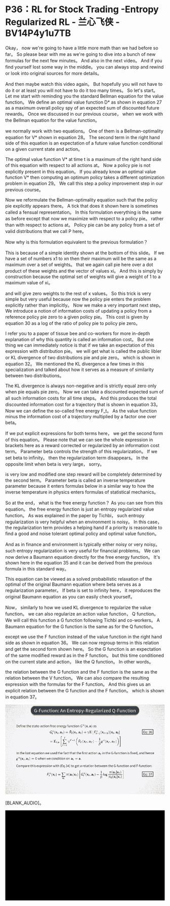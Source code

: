 # P36：RL for Stock Trading -Entropy Regularized RL - 兰心飞侠 - BV14P4y1u7TB

 Okay， now we're going to have a little more math than we had before so far。 So please bear with me as we're going to dive into a bunch of new formulas for the next few minutes。 And also in the next video。 And if you find yourself lost some way in the middle。 you can always stop and rewind or look into original sources for more details。

 And then maybe watch this video again。 But hopefully you will not have to do it or at least you will not have to do it too many times。 So let's start。 Let me start with reminding you the standard Bellman equation for the value function。 We define an optimal value function D* as shown in equation 27 as a maximum overall policy spy of an expected sum of discounted future rewards。 Once we discussed in our previous course， when we work with the Bellman equation for the value function。

 we normally work with two equations。 One of them is a Bellman-optimality equation for V* shown in equation 28。 The second term in the right hand side of this equation is an expectation of a future value function conditional on a given current state and action。

 The optimal value function V* at time t is a maximum of the right hand side of this equation with respect to all actions at。 Now a policy pie is not explicitly present in this equation。 If you already know an optimal value function V* then computing an optimum policy takes a different optimization problem in equation 29。 We call this step a policy improvement step in our previous course。

 Now we reformulate the Bellman-optimality equation such that the policy pie explicitly appears there。 A tick that does it shown here is sometimes called a fensual representation。 In this formulation everything is the same as before except that now we maximize with respect to a policy pie。 rather than with respect to actions at。 Policy pie can be any policy from a set of valid distributions that we call P here。

 Now why is this formulation equivalent to the previous formulation？

 This is because of a simple identity shown at the bottom of this slide。 If we have a set of numbers x1 to xn then their maximum will be the same as a maximum over a set of weights。 that we again call pie here over a dot product of these weights and the vector of values xi。 And this is simply by construction because the optimal set of weights will give a weight of 1 to a maximum value of xi。

 and will give zero weights to the rest of x values。 So this trick is very simple but very useful because now the policy pie enters the problem explicitly rather than implicitly。 Now we make a very important next step。 We introduce a notion of information costs of updating a policy from a reference policy pie zero to a given policy pie。 This cost is given by equation 30 as a log of the ratio of policy pie to policy pie zero。

 I refer you to a paper of tissue bee and co-workers for more in-depth explanation of why this quantity is called an information cost。 But one thing we can immediately notice is that if we take an expectation of this expression with distribution pie。 we will get what is called the public libler or KL divergence of two distributions pie and pie zero。 which is shown in equation 32。 We mentioned the KL divergence a few times in this specialization and talked about how it serves as a measure of similarity between two distributions。

 The KL divergence is always non-negative and is strictly equal zero only when pie equals pie zero。 Now we can take a discounted expected sum of all such information costs for all time steps。 And this produces the total discounted information cost for a trajectory that is shown in equation 33。 Now we can define the so-called free energy F_t。 As the value function minus the information cost of a trajectory multiplied by a factor one over beta。

 If we put explicit expressions for both terms here， we get the second form of this equation。 Please note that we can see the whole expression in brackets here as a reward corrected or regularized by an information cost term。 Parameter beta controls the strength of this regularization。 If we set beta to infinity。 then the regularization term disappears。 In the opposite limit when beta is very large， sorry。

 is very low and modified one step reward will be completely determined by the second term。 Parameter beta is called an inverse temperature parameter because it enters formulas below in a similar way to how the inverse temperature in physics enters formulas of statistical mechanics。

 So at the end， what is the free energy function？ As you can see from this equation。 the free energy function is just an entropy regularized value function。 As was explained in the paper by Tichbi， such entropy regularization is very helpful when an environment is noisy。 In this case， the regularization term provides a helping hand if a priority is reasonable to find a good and noise tolerant optimal policy and optimal value function。

 And as in finance and environment is typically either noisy or very noisy。 such entropy regularization is very useful for financial problems。 We can now derive a Baumann equation directly for the free energy function。 It's shown here in the equation 35 and it can be derived from the previous formula in this standard way。

 This equation can be viewed as a solved probabilistic relaxation of the optimal of the original Baumann equation where beta serves as a regularization parameter。 If beta is set to infinity here， it reproduces the original Baumann equation as you can easily check yourself。

 Now， similarly to how we used KL divergence to regularize the value function。 we can also regularize an action value function， Q function。 We will call this function a G function following Tichbi and co-workers。 A Baumann equation for the G function is the same as for the Q function。

 except we use the F function instead of the value function in the right hand side as shown in equation 36。 We can now regroup terms in this relation and get the second form shown here。 So the G function is an expectation of the same modified reward as in the F function。 but this time conditioned on the current state and action， like the Q function。 In other words。

 the relation between the G function and the F function is the same as the relation between the V function。 We can also compare the resulting expression with the formulas for the F function。 And this gives us an explicit relation between the G function and the F function。 which is shown in equation 37。



![](img/c821a60e51482683694de8c0ed278903_1.png)

 [BLANK_AUDIO]。

![](img/c821a60e51482683694de8c0ed278903_3.png)